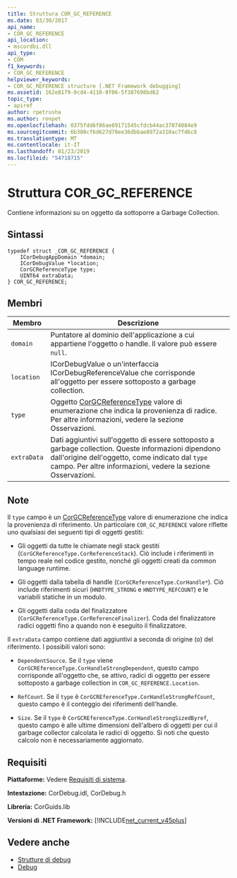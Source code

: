 ```yaml
---
title: Struttura COR_GC_REFERENCE
ms.date: 03/30/2017
api_name:
- COR_GC_REFERENCE
api_location:
- mscordbi.dll
api_type:
- COM
f1_keywords:
- COR_GC_REFERENCE
helpviewer_keywords:
- COR_GC_REFERENCE structure [.NET Framework debugging]
ms.assetid: 162e8179-0cd4-4110-8f06-5f387698bd62
topic_type:
- apiref
author: rpetrusha
ms.author: ronpet
ms.openlocfilehash: 0375fdd6f86ae89171545cfdcb44ac37074084e9
ms.sourcegitcommit: 6b308cf6d627d78ee36dbbae8972a310ac7fd6c8
ms.translationtype: MT
ms.contentlocale: it-IT
ms.lasthandoff: 01/23/2019
ms.locfileid: "54718715"
---
```

# <a name="corgcreference-structure"></a>Struttura COR_GC_REFERENCE
Contiene informazioni su on oggetto da sottoporre a Garbage Collection.  
  
## <a name="syntax"></a>Sintassi  
  
```  
typedef struct _COR_GC_REFERENCE {  
    ICorDebugAppDomain *domain;   
    ICorDebugValue *location;  
    CorGCReferenceType type;  
    UINT64 extraData;  
} COR_GC_REFERENCE;  
```  
  
## <a name="members"></a>Membri  
  
|Membro|Descrizione|  
|------------|-----------------|  
|`domain`|Puntatore al dominio dell'applicazione a cui appartiene l'oggetto o handle. Il valore può essere `null`.|  
|`location`|ICorDebugValue o un'interfaccia ICorDebugReferenceValue che corrisponde all'oggetto per essere sottoposto a garbage collection.|  
|`type`|Oggetto [CorGCReferenceType](../../../../docs/framework/unmanaged-api/debugging/corgcreferencetype-enumeration.md) valore di enumerazione che indica la provenienza di radice. Per altre informazioni, vedere la sezione Osservazioni.|  
|`extraData`|Dati aggiuntivi sull'oggetto di essere sottoposto a garbage collection. Queste informazioni dipendono dall'origine dell'oggetto, come indicato dal `type` campo. Per altre informazioni, vedere la sezione Osservazioni.|  
  
## <a name="remarks"></a>Note  
 Il `type` campo è un [CorGCReferenceType](../../../../docs/framework/unmanaged-api/debugging/corgcreferencetype-enumeration.md) valore di enumerazione che indica la provenienza di riferimento. Un particolare `COR_GC_REFERENCE` valore riflette uno qualsiasi dei seguenti tipi di oggetti gestiti:  
  
-   Gli oggetti da tutte le chiamate negli stack gestiti (`CorGCReferenceType.CorReferenceStack`). Ciò include i riferimenti in tempo reale nel codice gestito, nonché gli oggetti creati da common language runtime.  
  
-   Gli oggetti dalla tabella di handle (`CorGCReferenceType.CorHandle*`). Ciò include riferimenti sicuri (`HNDTYPE_STRONG` e `HNDTYPE_REFCOUNT`) e le variabili statiche in un modulo.  
  
-   Gli oggetti dalla coda del finalizzatore (`CorGCReferenceType.CorReferenceFinalizer`). Coda del finalizzatore radici oggetti fino a quando non è eseguito il finalizzatore.  
  
 Il `extraData` campo contiene dati aggiuntivi a seconda di origine (o) del riferimento. I possibili valori sono:  
  
-   `DependentSource`. Se il `type` viene `CorGCREferenceType.CorHandleStrongDependent`, questo campo corrisponde all'oggetto che, se attivo, radici di oggetto per essere sottoposto a garbage collection in `COR_GC_REFERENCE.Location`.  
  
-   `RefCount`. Se il `type` è `CorGCREferenceType.CorHandleStrongRefCount`, questo campo è il conteggio dei riferimenti dell'handle.  
  
-   `Size`. Se il `type` è `CorGCREferenceType.CorHandleStrongSizedByref`, questo campo è alle ultime dimensioni dell'albero di oggetti per cui il garbage collector calcolata le radici di oggetto. Si noti che questo calcolo non è necessariamente aggiornato.  
  
## <a name="requirements"></a>Requisiti  
 **Piattaforme:** Vedere [Requisiti di sistema](../../../../docs/framework/get-started/system-requirements.md).  
  
 **Intestazione:** CorDebug.idl, CorDebug.h  
  
 **Libreria:** CorGuids.lib  
  
 **Versioni di .NET Framework:** [!INCLUDE[net_current_v45plus](../../../../includes/net-current-v45plus-md.md)]  
  
## <a name="see-also"></a>Vedere anche
- [Strutture di debug](../../../../docs/framework/unmanaged-api/debugging/debugging-structures.md)
- [Debug](../../../../docs/framework/unmanaged-api/debugging/index.md)
